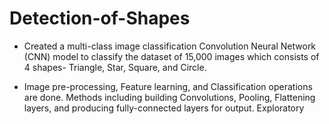 # Detection-of-Shapes

- Created a multi-class image classification Convolution Neural Network (CNN) model to classify the dataset of 15,000 images which consists of 4 shapes- Triangle, Star, Square, and Circle.

- Image pre-processing, Feature learning, and Classification operations are done. Methods including building Convolutions, Pooling, Flattening layers, and producing fully-connected layers for output.
Exploratory
